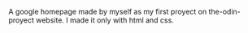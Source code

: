 A google homepage made by myself as my first proyect on the-odin-proyect website. I made it only with html and css.